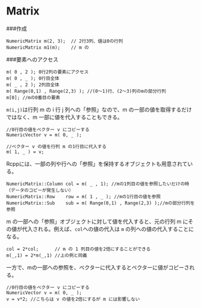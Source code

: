 # Matrix



###作成

```
NumericMatrix m(2, 3);  // 2行3列、値は0の行列
NumericMatrix m1(m);    // m の

```

###要素へのアクセス

```
m( 0 , 2 ); 0行2列の要素にアクセス
m( 0 , _ ); 0行目全体
m( _ , 2 ); 2列目全体
m( Range(0,1) , Range(2,3) ); //(0〜1)行、(2〜3)列のmの部分行列
m[0]; //mの0番目の要素
```

`m(i,j)`は行列 m の i 行 j 列への「参照」なので、m の一部の値を取得するだけではなく、m 一部に値を代入することもできる。

```
//0行目の値をベクター v にコピーする
NumericVector v = m( 0, _ ); 

//ベクター v の値を行列 m の1行目に代入する
m( 1, _ ) = v;
```
Rcppには、一部の列や行への「参照」を保持するオブジェクトも用意されている。

```
NumericMatrix::Column col = m( _ , 1); //mの1列目の値を参照したいだけの時（データのコピーが発生しない）
NumericMatrix::Row    row = m( 1 , _ ); //mの1行目の値を参照
NumericMatrix::Sub    sub = m( Range(0,1) , Range(2,3) );//mの部分行列を参照
```

m の一部への「参照」オブジェクトに対して値を代入すると、元の行列 m にその値が代入される。例えば、`col`への値の代入は `m` の列への値の代入することになる。

```
col = 2*col;      // m の 1 列目の値を2倍にすることができる
m(_,1) = 2*m(_,1) //上の例と同義
```
一方で、mの一部への参照を、ベクターに代入するとベクターに値がコピーされる。

```
//0行目の値をベクター v にコピーする
NumericVector v = m( 0, _ ); 
v = v*2; //こちらは v の値を2倍にするが m には影響しない
```

